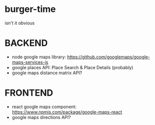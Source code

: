 # burger-time
isn't it obvious


# BACKEND
- node google maps library: https://github.com/googlemaps/google-maps-services-js
- google places API: Place Search & Place Details (probably)
- google maps distance matrix API?


# FRONTEND

- react google maps component: https://www.npmjs.com/package/google-maps-react
- google maps directions API?